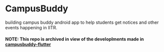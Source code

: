 # CampusBuddy
building campus buddy android app to help students get notices and other events happening in IITR.

#### NOTE: This repo is archived in view of the developlments made in [campusbuddy-flutter](https://github.com/mdg-iitr/campusbuddy-flutter)
